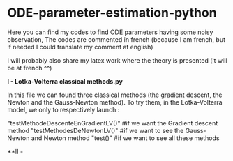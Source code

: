 # ODE-parameter-estimation-python

Here you can find my codes to find ODE parameters having some noisy observation,
The codes are commented in french (because I am french, but if needed I could translate my comment at english)

I will probably also share my latex work where the theory is presented (it will be at french ^^)


**I - Lotka-Volterra classical methods.py**

In this file we can found three classical methods (the gradient descent, the Newton and the Gauss-Newton method).
To try them, in the Lotka-Volterra model, we only to respectively launch :

"testMethodeDescenteEnGradientLV()"       #if we want the Gradient descent method
"testMethodesDeNewtonLV()"                #if we want to see the Gauss-Newton and Newton method
"test()"                                  #if we want to see all these methods

**II - 
